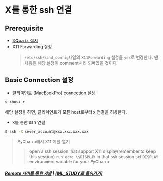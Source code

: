 # X를 통한 ssh 연결

## Prerequisite

- [XQuartz 설치](https://www.xquartz.org)
- X11 Forwarding 설정
  > `/etc/ssh/sshd_config`파일의 `X11Forwarding` 설정을 `yes`로 변경한다.
  > 맨 처음은 해당 설정이 comment처리 되어있을 것이다.

## Basic Connection 설정

- 클라이언트 (MacBookPro) connection 설정

```bash
$ xhost +
```

해당 설정을 하면, 클라이언트가 모든 host로부터 x 연결을 허용한다.

- x를 통한 ssh 연결

```bash
$ ssh -X sever_account@xxx.xxx.xxx.xxx
```

> PyCharm에서 X11 어플 열기
>
> > open a ssh session that support X11 display(remember to keep this session)
> > `run echo \$DISPLAY` in that ssh session
> > set `DISPLAY` environment variable for your PyCharm

##### [Remote 서버를 통한 개발](Dev_On_Remote.md) | [[ML_STUDY로 돌아기기]](https://github.com/elemag1414/ML_STUDY)

